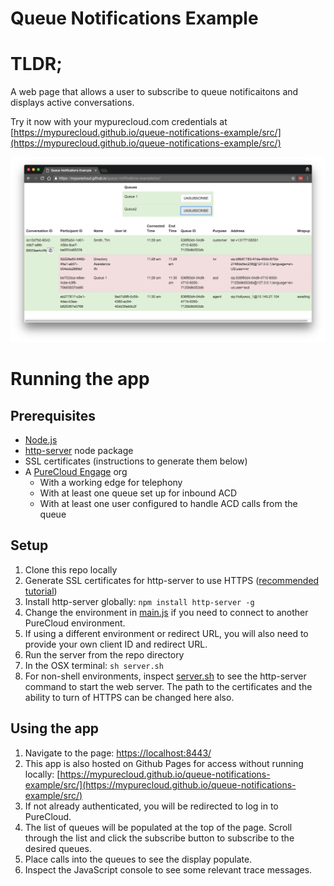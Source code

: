 # Queue Notifications Example

# TLDR;

A web page that allows a user to subscribe to queue notificaitons and displays active conversations.

Try it now with your mypurecloud.com credentials at [https://mypurecloud.github.io/queue-notifications-example/src/](https://mypurecloud.github.io/queue-notifications-example/src/)

![screenshot](screenshot.png)

# Running the app

## Prerequisites

* [Node.js](https://nodejs.org/en/)
* [http-server](https://github.com/indexzero/http-server) node package
* SSL certificates (instructions to generate them below)
* A [PureCloud Engage](https://www.inin.com/customer-engagement/cloud-contact-center) org 
  * With a working edge for telephony
  * With at least one queue set up for inbound ACD
  * With at least one user configured to handle ACD calls from the queue

## Setup

1. Clone this repo locally
2. Generate SSL certificates for http-server to use HTTPS ([recommended tutorial](https://engineering.circle.com/https-authorized-certs-with-node-js-315e548354a2#.h7ljuzdva))
3. Install http-server globally: `npm install http-server -g`
4. Change the environment in [main.js](https://github.com/MyPureCloud/queue-notifications-example/blob/master/src/scripts/main.js#L17) if you need to connect to another PureCloud environment.
  1. If using a different environment or redirect URL, you will also need to provide your own client ID and redirect URL.
5. Run the server from the repo directory
  1. In the OSX terminal: `sh server.sh`
  2. For non-shell environments, inspect [server.sh](https://github.com/MyPureCloud/queue-notifications-example/blob/master/server.sh) to see the http-server command to start the web server. The path to the certificates and the ability to turn of HTTPS can be changed here also.

## Using the app

1. Navigate to the page: [https://localhost:8443/](https://localhost:8443/)
  1. This app is also hosted on Github Pages for access without running locally: [https://mypurecloud.github.io/queue-notifications-example/src/](https://mypurecloud.github.io/queue-notifications-example/src/)
2. If not already authenticated, you will be redirected to log in to PureCloud.
3. The list of queues will be populated at the top of the page. Scroll through the list and click the subscribe button to subscribe to the desired queues.
4. Place calls into the queues to see the display populate.
5. Inspect the JavaScript console to see some relevant trace messages.
